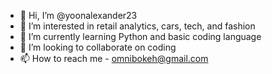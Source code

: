 - 👋 Hi, I’m @yoonalexander23
- 👀 I’m interested in retail analytics, cars, tech, and fashion
- 🌱 I’m currently learning Python and basic coding language
- 💞️ I’m looking to collaborate on coding
- 📫 How to reach me - omnibokeh@gmail.com

<!---
yoonalexander23/yoonalexander23 is a ✨ special ✨ repository because its `README.md` (this file) appears on your GitHub profile.
You can click the Preview link to take a look at your changes.
--->
